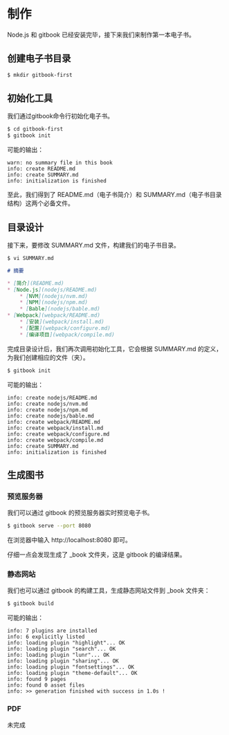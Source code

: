 # 制作

Node.js 和 gitbook 已经安装完毕，接下来我们来制作第一本电子书。

## 创建电子书目录

```bash
$ mkdir gitbook-first
```

## 初始化工具

我们通过gitbook命令行初始化电子书。

```bash
$ cd gitbook-first
$ gitbook init
```

可能的输出：

```
warn: no summary file in this book
info: create README.md
info: create SUMMARY.md
info: initialization is finished
```

至此，我们得到了 README.md（电子书简介）和 SUMMARY.md（电子书目录结构）这两个必备文件。

## 目录设计

接下来，要修改 SUMMARY.md 文件，构建我们的电子书目录。

```bash
$ vi SUMMARY.md
```

```markdown
# 摘要

* [简介](README.md)
* [Node.js](nodejs/README.md)
    * [NVM](nodejs/nvm.md)
    * [NPM](nodejs/npm.md)
    * [Bable](nodejs/bable.md)
* [Webpack](webpack/README.md)
    * [安装](webpack/install.md)
    * [配置](webpack/configure.md)
    * [编译项目](webpack/compile.md)
```

完成目录设计后，我们再次调用初始化工具，它会根据 SUMMARY.md 的定义，为我们创建相应的文件（夹）。

```bash
$ gitbook init
```

可能的输出：

```
info: create nodejs/README.md
info: create nodejs/nvm.md
info: create nodejs/npm.md
info: create nodejs/bable.md
info: create webpack/README.md
info: create webpack/install.md
info: create webpack/configure.md
info: create webpack/compile.md
info: create SUMMARY.md
info: initialization is finished
```

## 生成图书

### 预览服务器

我们可以通过 gitbook 的预览服务器实时预览电子书。

```bash
$ gitbook serve --port 8080
```

在浏览器中输入 http://localhost:8080 即可。

仔细一点会发现生成了 \_book 文件夹，这是 gitbook 的编译结果。

### 静态网站

我们也可以通过 gitbook 的构建工具，生成静态网站文件到 \_book 文件夹：

```bash
$ gitbook build
```

可能的输出：

```
info: 7 plugins are installed
info: 6 explicitly listed
info: loading plugin "highlight"... OK
info: loading plugin "search"... OK
info: loading plugin "lunr"... OK
info: loading plugin "sharing"... OK
info: loading plugin "fontsettings"... OK
info: loading plugin "theme-default"... OK
info: found 9 pages
info: found 0 asset files
info: >> generation finished with success in 1.0s !
```

### PDF

未完成
